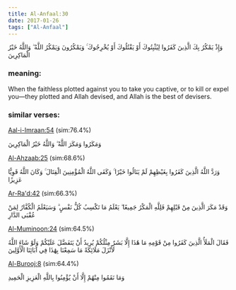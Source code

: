 ```yaml
---
title: Al-Anfaal:30
date: 2017-01-26
tags: ["Al-Anfaal"]
---
```

وَإِذْ يَمْكُرُ بِكَ الَّذِينَ كَفَرُوا لِيُثْبِتُوكَ أَوْ يَقْتُلُوكَ أَوْ يُخْرِجُوكَ ۚ وَيَمْكُرُونَ وَيَمْكُرُ اللَّهُ ۖ وَاللَّهُ خَيْرُ الْمَاكِرِينَ
### meaning: 
When the faithless plotted against you to take you captive, or to kill or expel you—they plotted and Allah devised, and Allah is the best of devisers.
### similar verses: 

[Aal-i-Imraan:54](/3/54) (sim:76.4%)

وَمَكَرُوا وَمَكَرَ اللَّهُ ۖ وَاللَّهُ خَيْرُ الْمَاكِرِينَ

[Al-Ahzaab:25](/33/25) (sim:68.6%)

وَرَدَّ اللَّهُ الَّذِينَ كَفَرُوا بِغَيْظِهِمْ لَمْ يَنَالُوا خَيْرًا ۚ وَكَفَى اللَّهُ الْمُؤْمِنِينَ الْقِتَالَ ۚ وَكَانَ اللَّهُ قَوِيًّا عَزِيزًا

[Ar-Ra'd:42](/13/42) (sim:66.3%)

وَقَدْ مَكَرَ الَّذِينَ مِنْ قَبْلِهِمْ فَلِلَّهِ الْمَكْرُ جَمِيعًا ۖ يَعْلَمُ مَا تَكْسِبُ كُلُّ نَفْسٍ ۗ وَسَيَعْلَمُ الْكُفَّارُ لِمَنْ عُقْبَى الدَّارِ

[Al-Muminoon:24](/23/24) (sim:64.5%)

فَقَالَ الْمَلَأُ الَّذِينَ كَفَرُوا مِنْ قَوْمِهِ مَا هَٰذَا إِلَّا بَشَرٌ مِثْلُكُمْ يُرِيدُ أَنْ يَتَفَضَّلَ عَلَيْكُمْ وَلَوْ شَاءَ اللَّهُ لَأَنْزَلَ مَلَائِكَةً مَا سَمِعْنَا بِهَٰذَا فِي آبَائِنَا الْأَوَّلِينَ

[Al-Burooj:8](/85/8) (sim:64.4%)

وَمَا نَقَمُوا مِنْهُمْ إِلَّا أَنْ يُؤْمِنُوا بِاللَّهِ الْعَزِيزِ الْحَمِيدِ
